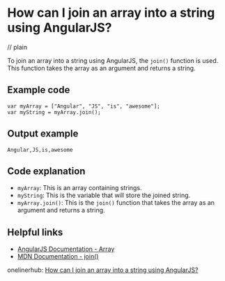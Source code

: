 # How can I join an array into a string using AngularJS?
// plain

To join an array into a string using AngularJS, the `join()` function is used. This function takes the array as an argument and returns a string.

## Example code

```
var myArray = ["Angular", "JS", "is", "awesome"];
var myString = myArray.join();
```

## Output example

```
Angular,JS,is,awesome
```

## Code explanation

- `myArray`: This is an array containing strings.
- `myString`: This is the variable that will store the joined string.
- `myArray.join()`: This is the `join()` function that takes the array as an argument and returns a string.

## Helpful links
- [AngularJS Documentation - Array](https://docs.angularjs.org/api/ng/function/angular.forEach)
- [MDN Documentation - join()](https://developer.mozilla.org/en-US/docs/Web/JavaScript/Reference/Global_Objects/Array/join)

onelinerhub: [How can I join an array into a string using AngularJS?](https://onelinerhub.com/angularjs/how-can-i-join-an-array-into-a-string-using-angularjs)